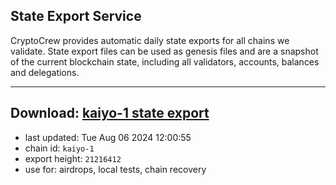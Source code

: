 ## State Export Service
CryptoCrew provides automatic daily state exports for all chains we validate. State export files can be used as genesis files and are a snapshot of the current blockchain state, including all validators, accounts, balances and delegations.

---
**Download: [kaiyo-1 state export](https://dl-eu2.ccvalidators.com/SERVICE/kujira/kaiyo-1_export_21216412.json)**
---

- last updated: Tue Aug 06 2024 12:00:55
- chain id: `kaiyo-1`
- export height: `21216412`
- use for: airdrops, local tests, chain recovery

